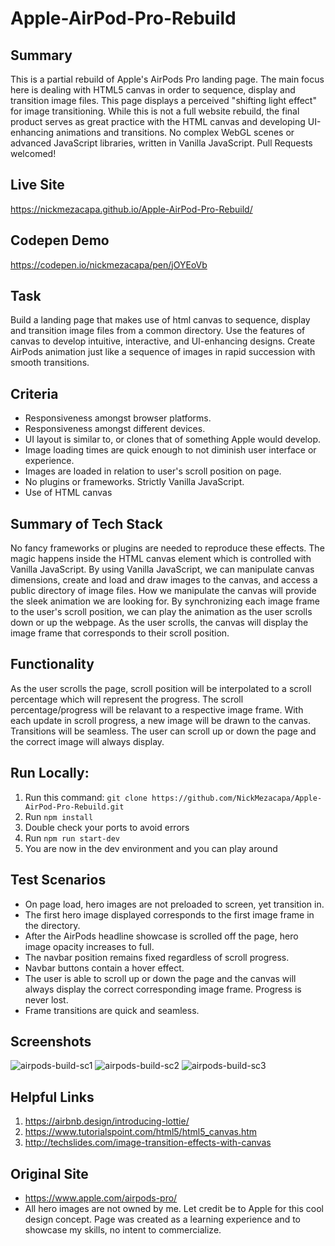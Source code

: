 # Apple-AirPod-Pro-Rebuild
## Summary 
This is a partial rebuild of Apple's AirPods Pro landing page. The main focus here is dealing with HTML5 canvas in order to sequence, display and transition image files. This page displays a perceived "shifting light effect" for image transitioning. While this is not a full website rebuild, the final product serves as great practice with the HTML canvas and developing UI-enhancing animations and transitions. No complex WebGL scenes or advanced JavaScript libraries, written in Vanilla JavaScript. Pull Requests welcomed!

## Live Site
https://nickmezacapa.github.io/Apple-AirPod-Pro-Rebuild/

## Codepen Demo
https://codepen.io/nickmezacapa/pen/jOYEoVb

## Task 
Build a landing page that makes use of html canvas to sequence, display and transition image files from a common directory. Use the features of canvas to develop intuitive, interactive, and UI-enhancing designs. Create AirPods animation just like a sequence of images in rapid succession with smooth transitions.

## Criteria 
- Responsiveness amongst browser platforms.
- Responsiveness amongst different devices.
- UI layout is similar to, or clones that of something Apple would develop.
- Image loading times are quick enough to not diminish user interface or experience.
- Images are loaded in relation to user's scroll position on page.  
- No plugins or frameworks. Strictly Vanilla JavaScript.
- Use of HTML canvas

## Summary of Tech Stack
No fancy frameworks or plugins are needed to reproduce these effects. The magic happens inside the HTML canvas element which is controlled with Vanilla JavaScript. By using Vanilla JavaScript, we can manipulate canvas dimensions, create and load and draw images to the canvas, and access a public directory of image files. How we manipulate the canvas will provide the sleek animation we are looking for. By synchronizing each image frame to the user's scroll position, we can play the animation as the user scrolls down or up the webpage. As the user scrolls, the canvas will display the image frame that corresponds to their scroll position.

## Functionality 
As the user scrolls the page, scroll position will be interpolated to a scroll percentage which will represent the progress. The scroll percentage/progress will be relavant to a respective image frame. With each update in scroll progress, a new image will be drawn to the canvas. Transitions will be seamless. The user can scroll up or down the page and the correct image will always display.

## Run Locally:
1. Run this command: `git clone https://github.com/NickMezacapa/Apple-AirPod-Pro-Rebuild.git`
2. Run `npm install`
3. Double check your ports to avoid errors
4. Run `npm run start-dev`
5. You are now in the dev environment and you can play around

## Test Scenarios
- On page load, hero images are not preloaded to screen, yet transition in.
- The first hero image displayed corresponds to the first image frame in the directory.
- After the AirPods headline showcase is scrolled off the page, hero image opacity increases to full.
- The navbar position remains fixed regardless of scroll progress.
- Navbar buttons contain a hover effect.
- The user is able to scroll up or down the page and the canvas will always display the correct corresponding image frame. Progress is never lost.
- Frame transitions are quick and seamless.

## Screenshots
![airpods-build-sc1](https://user-images.githubusercontent.com/89874146/158286810-0a7088af-4f3d-480b-a3cf-4a29831cf9f1.png)
![airpods-build-sc2](https://user-images.githubusercontent.com/89874146/158286817-a9afd9bc-99e8-4346-9ba3-8c0ea7bdb7e0.png)
![airpods-build-sc3](https://user-images.githubusercontent.com/89874146/158286823-7ecd165f-fc2d-4a4d-bab6-0a0d762d2db7.png)

## Helpful Links
1. https://airbnb.design/introducing-lottie/
2. https://www.tutorialspoint.com/html5/html5_canvas.htm
3. http://techslides.com/image-transition-effects-with-canvas

## Original Site
- https://www.apple.com/airpods-pro/
- All hero images are not owned by me. Let credit be to Apple for this cool design concept. Page was created as a learning experience and to showcase my skills, no intent to commercialize. 
